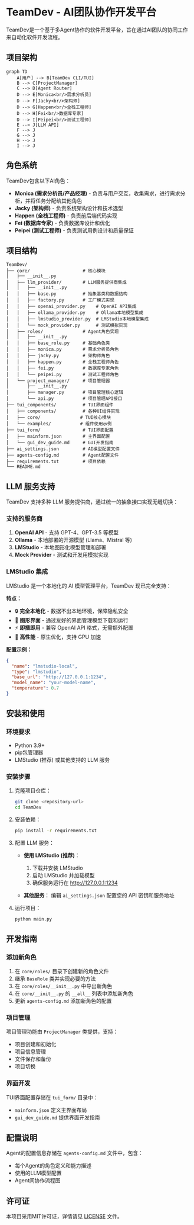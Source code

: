 # TeamDev - AI团队协作开发平台

TeamDev是一个基于多Agent协作的软件开发平台，旨在通过AI团队的协同工作来自动化软件开发流程。

## 项目架构

```mermaid
graph TD
    A[用户] --> B[TeamDev CLI/TUI]
    B --> C[ProjectManager]
    C --> D[Agent Router]
    D --> E[Monica<br/>需求分析员]
    D --> F[Jacky<br/>架构师]
    D --> G[Happen<br/>全栈工程师]
    D --> H[Fei<br/>数据库专家]
    D --> I[Peipei<br/>测试工程师]
    E --> J[LLM API]
    F --> J
    G --> J
    H --> J
    I --> J
```

## 角色系统

TeamDev包含以下AI角色：

- **Monica (需求分析员/产品经理)** - 负责与用户交互，收集需求，进行需求分析，并将任务分配给其他角色
- **Jacky (架构师)** - 负责系统架构设计和技术选型
- **Happen (全栈工程师)** - 负责前后端代码实现
- **Fei (数据库专家)** - 负责数据库设计和优化
- **Peipei (测试工程师)** - 负责测试用例设计和质量保证

## 项目结构

```
TeamDev/
├── core/                    # 核心模块
│   ├── __init__.py
│   ├── llm_provider/        # LLM服务提供商集成
│   │   ├── __init__.py
│   │   ├── base.py          # 抽象基类和数据结构
│   │   ├── factory.py       # 工厂模式实现
│   │   ├── openai_provider.py    # OpenAI API集成
│   │   ├── ollama_provider.py    # Ollama本地模型集成
│   │   ├── lmstudio_provider.py  # LMStudio本地模型集成
│   │   └── mock_provider.py      # 测试模拟实现
│   ├── roles/               # Agent角色实现
│   │   ├── __init__.py
│   │   ├── base_role.py     # 基础角色类
│   │   ├── monica.py        # 需求分析员角色
│   │   ├── jacky.py         # 架构师角色
│   │   ├── happen.py        # 全栈工程师角色
│   │   ├── fei.py           # 数据库专家角色
│   │   └── peipei.py        # 测试工程师角色
│   └── project_manager/     # 项目管理器
│       ├── __init__.py
│       ├── manager.py       # 项目管理核心逻辑
│       └── api.py           # 项目管理API接口
├── tui_components/          # TUI界面组件
│   ├── components/          # 各种UI组件实现
│   ├── core/               # TUI核心模块
│   └── examples/           # 组件使用示例
├── tui_form/                # TUI界面配置
│   ├── mainform.json        # 主界面配置
│   └── gui_dev_guide.md     # GUI开发指南
├── ai_settings.json         # AI模型配置文件
├── agents-config.md         # Agent配置文件
├── requirements.txt         # 项目依赖
└── README.md
```

## LLM 服务支持

TeamDev 支持多种 LLM 服务提供商，通过统一的抽象接口实现无缝切换：

### 支持的服务商

1. **OpenAI API** - 支持 GPT-4、GPT-3.5 等模型
2. **Ollama** - 本地部署的开源模型 (Llama、Mistral 等)
3. **LMStudio** - 本地图形化模型管理和部署
4. **Mock Provider** - 测试和开发用模拟实现

### LMStudio 集成

LMStudio 是一个本地化的 AI 模型管理平台，TeamDev 现已完全支持：

**特点：**
- 🔒 **完全本地化** - 数据不出本地环境，保障隐私安全
- 🎯 **图形界面** - 通过友好的界面管理模型下载和运行
- ⚡ **即插即用** - 兼容 OpenAI API 格式，无需额外配置
- 🚀 **高性能** - 原生优化，支持 GPU 加速

**配置示例：**
```json
{
  "name": "lmstudio-local",
  "type": "lmstudio",
  "base_url": "http://127.0.0.1:1234",
  "model_name": "your-model-name",
  "temperature": 0.7
}
```

## 安装和使用

### 环境要求

- Python 3.9+
- pip包管理器
- LMStudio (推荐) 或其他支持的 LLM 服务

### 安装步骤

1. 克隆项目仓库：
   ```bash
   git clone <repository-url>
   cd TeamDev
   ```

2. 安装依赖：
   ```bash
   pip install -r requirements.txt
   ```

3. 配置 LLM 服务：
   - **使用 LMStudio (推荐)**：
     1. 下载并安装 LMStudio
     2. 启动 LMStudio 并加载模型
     3. 确保服务运行在 http://127.0.0.1:1234
   
   - **其他服务**：
     编辑 `ai_settings.json` 配置您的 API 密钥和服务地址

4. 运行项目：
   ```bash
   python main.py
   ```

## 开发指南

### 添加新角色

1. 在 `core/roles/` 目录下创建新的角色文件
2. 继承 `BaseRole` 类并实现必要的方法
3. 在 `core/roles/__init__.py` 中导出新角色
4. 在 `core/__init__.py` 的 `__all__` 列表中添加新角色
5. 更新 `agents-config.md` 添加新角色的配置

### 项目管理

项目管理功能由 `ProjectManager` 类提供，支持：
- 项目创建和初始化
- 项目信息管理
- 文件保存和备份
- 项目切换

### 界面开发

TUI界面配置存储在 `tui_form/` 目录中：
- `mainform.json` 定义主界面布局
- `gui_dev_guide.md` 提供界面开发指南

## 配置说明

Agent的配置信息存储在 `agents-config.md` 文件中，包含：
- 每个Agent的角色定义和能力描述
- 使用的LLM模型配置
- Agent间协作流程图

## 许可证

本项目采用MIT许可证，详情请见 [LICENSE](LICENSE) 文件。